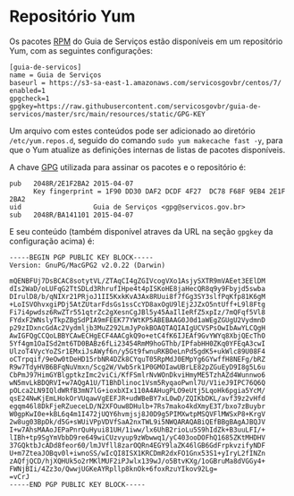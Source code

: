 # Repositório Yum

Os pacotes [RPM] do Guia de Serviços estão disponíveis em um repositório Yum, com as seguintes configurações:

```
[guia-de-servicos]
name = Guia de Serviços
baseurl = https://s3-sa-east-1.amazonaws.com/servicosgovbr/centos/7/
enabled=1
gpgcheck=1
gpgkey=https://raw.githubusercontent.com/servicosgovbr/guia-de-servicos/master/src/main/resources/static/GPG-KEY
```

Um arquivo com estes conteúdos pode ser adicionado ao diretório `/etc/yum.repos.d`, seguido do comando `sudo yum makecache fast -y`, para que o Yum atualize as definições internas de listas de pacotes disponíveis.

A chave [GPG] utilizada para assinar os pacotes e o repositório é:

```
pub   2048R/2E1F2BA2 2015-04-07
      Key fingerprint = 1F90 DD30 DAF2 DCDF 4F27  DC78 F68F 9EB4 2E1F 2BA2
uid                  Guia de Serviços <gpg@servicos.gov.br>
sub   2048R/BA141101 2015-04-07
```

E seu conteúdo (também disponível atraves da URL na seção `gpgkey` da configuração acima) é:

```
-----BEGIN PGP PUBLIC KEY BLOCK-----
Version: GnuPG/MacGPG2 v2.0.22 (Darwin)

mQENBFUj7DsBCAC8sotytVL/ZTAqCI4gZGIVcogVXo1AsjySXTR9mVAEet3EElDM
dIs2WaD/oLUFqG2TtSDLd3RhrufIHpe4t4pISKoHE8jaHecQR8q9y9Fbyjd5swba
DIrulD8/b/qNIXr21PRjoJ1II5KxkKvA3Ax8RUui8f7fGg3SY3slfPqKfp81K6gM
+LoISVOhvxgiPDj5AtZUtarFdsGs1ssCcYD8axOgU9lEj2JZxO5ntUff+L9l8Ftg
Fi7i4pwdsz6RwZTr551qtrZc2gXesnCgJBl5y45AaIlIeRfZ5xpIz/7mQFqf5Vl8
FYdxF2WNslyTkpZBgSdPIA9mFEEK77YWtKP5ABEBAAG0J0d1aWEgZGUgU2VydmnD
p29zIDxncGdAc2Vydmljb3MuZ292LmJyPokBOAQTAQIAIgUCVSPsOwIbAwYLCQgH
AwIGFQgCCQoLBBYCAwECHgECF4AACgkQ9o+etC4fK6IJEAf9GvYWYq8XbjQEcThO
5Yf4gm1OaISd2mt6TD0BABz6fLi23454RmM9hoGThb/IPfabHH0ZKq0YFEqA3cwI
UlzoT4VycYoZSr1EMxiJsAWyf6n/y5Gt9fwnuRKBOeLnPd5gdK5+ukWlc89U08F4
oCTrpqif/9eOw0tDeHD15rbNR4DZk8CYquT05RpMdJ0EMpYg6GYwffH8NEFg/bRZ
R9w7TdyHVB6BFqNuVmxn/Scg2W/Vwb5rk1P0GMOIawUBrLE82pZGuEyD9I8g5L6u
CbPmJ97HimGYBlgptkzImc2viCi/KfFSmlrNvWOnDkviHmyME5TzhAZd4Wunnwo6
wN5mvLkBDQRVI+w7AQgA1U/T1BhDlinoc1Vsm5RyqaoPwnl7U/V1ieJ9IPC76Q6Q
pOLca2LN9IQldWRfB3mN7lG+ioxbXIx110A4AHugPLO9eUtj5LqoHk6pgia5YcM/
qsE24NwKjEmLHokOrVUqawVgEEFJR+udWBeBY7xL0wD/ZQIKbDKL/avf39z2vHfd
egqm46l8DkFjeRZueceLD/N2XFOuw8DHulb+7Rs7mako4kdXmyE3T/bxo7zBuybr
W0gpKwI0e+kBL6q4m1I472jUQY6hvmjsj8J0D9g5PIMXwtpMSQVFlMWSxP8+KrgV
2w8ug03BpDk/d5G+sWUiVPpVDVfSaA2nxTWL9i5NWQARAQABiQEfBBgBAgAJBQJV
I+w7AhsMAAoJEPaPnrQuHyui81UH/1iww/lx6UhB2rioLu5S9hIdZk+B3uuLFI/+
lIBh+tp9SgYmVbbD9re649wiCUzvyup9zWbwwq1/yC403ooDOFhQ1685ZKtMHDHV
37GQktbJcADd8feor60/lmJVfll8zarOQRn4EGY9laZK46lGB6GdFrpkvzifyNDF
U+m7ZteaJOBqv0l+iwnoSS/wIcQI8ISX1KRCDmR2dxFO1Gnx53S1+yIryL2fINZn
zAQfjQCD/hjXQHUk5o2rMKlMUF2iPJwlx139wJ/o5BtvKXg/1oGBruMa8dVGGy4+
FWNjBIi/4Zz3o/QwwjUGKeAYRpllp8knOk+6foxRzuYIkov92Lg=
=vCrJ
-----END PGP PUBLIC KEY BLOCK-----
```

[RPM]:http://www.rpm.org
[GPG]:https://www.gnupg.org/
